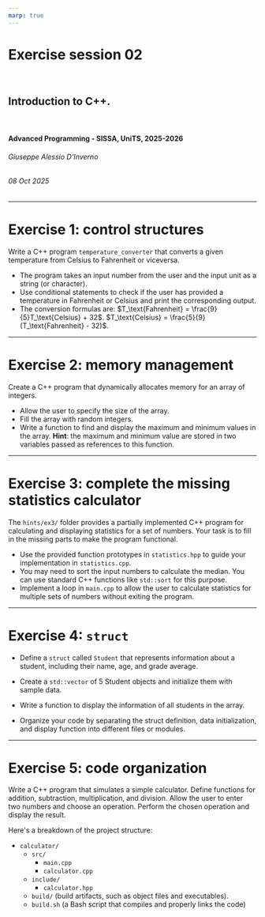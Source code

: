 ```yaml
---
marp: true
---
```


<!--
title: Exercise session 02
paginate: true
theme: custom
_class: titlepage
-->

# Exercise session 02
<br>

## Introduction to C++.
<br>

#### Advanced Programming - SISSA, UniTS, 2025-2026

###### Giuseppe Alessio D'Inverno

###### 08 Oct 2025

---

# Exercise 1: control structures

Write a C++ program `temperature_converter` that converts a given temperature from Celsius to Fahrenheit or viceversa.

- The program takes an input number from the user and the input unit as a string (or character).
- Use conditional statements to check if the user has provided a temperature in Fahrenheit or Celsius and print the corresponding output.
- The conversion formulas are:
$T_\text{Fahrenheit} = \frac{9}{5}T_\text{Celsius} + 32$.
$T_\text{Celsius} = \frac{5}{9}(T_\text{Fahrenheit} - 32)$.

---

# Exercise 2: memory management

Create a C++ program that dynamically allocates memory for an array of integers.
- Allow the user to specify the size of the array.
- Fill the array with random integers.
- Write a function to find and display the maximum and minimum values in the array. **Hint**: the maximum and minimum value are stored in two variables passed as references to this function.

---

# Exercise 3: complete the missing statistics calculator

The `hints/ex3/` folder provides a partially implemented C++ program for calculating and displaying statistics for a set of numbers. Your task is to fill in the missing parts to make the program functional.

- Use the provided function prototypes in `statistics.hpp` to guide your implementation in `statistics.cpp`.
- You may need to sort the input numbers to calculate the median. You can use standard C++ functions like `std::sort` for this purpose.
- Implement a loop in `main.cpp` to allow the user to calculate statistics for multiple sets of numbers without exiting the program.

---

# Exercise 4: `struct`

- Define a `struct` called `Student` that represents information about a student, including their name, age, and grade average.
- Create a `std::vector` of 5 Student objects and initialize them with sample data.
- Write a function to display the information of all students in the array.

- Organize your code by separating the struct definition, data initialization, and display function into different files or modules.

---

# Exercise 5: code organization

Write a C++ program that simulates a simple calculator. Define functions for addition, subtraction, multiplication, and division. Allow the user to enter two numbers and choose an operation. Perform the chosen operation and display the result.

Here's a breakdown of the project structure:

- `calculator/`
    - `src/`
        - `main.cpp`
        - `calculator.cpp`
    - `include/`
        - `calculator.hpp`
    - `build/` (build artifacts, such as object files and executables).
    - `build.sh` (a Bash script that compiles and properly links the code)
